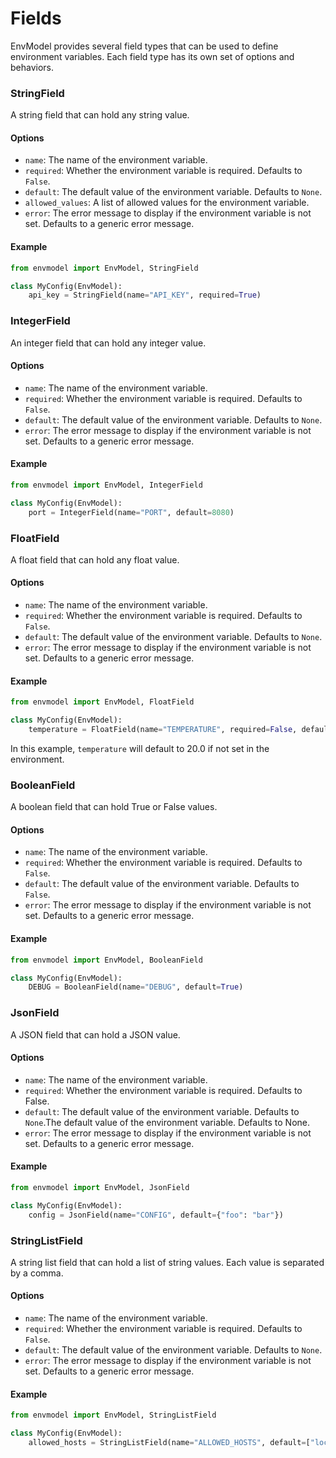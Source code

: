 Fields
======

EnvModel provides several field types that can be used to define environment variables. Each field type has its own set of options and behaviors.

### StringField

A string field that can hold any string value.

#### Options

* `name`: The name of the environment variable.
* `required`: Whether the environment variable is required. Defaults to `False`.
* `default`: The default value of the environment variable. Defaults to `None`.
* `allowed_values`: A list of allowed values for the environment variable.
* `error`: The error message to display if the environment variable is not set. Defaults to a generic error message.

#### Example

```python
from envmodel import EnvModel, StringField

class MyConfig(EnvModel): 
    api_key = StringField(name="API_KEY", required=True)
```

### IntegerField

An integer field that can hold any integer value.

#### Options

* `name`: The name of the environment variable.
* `required`: Whether the environment variable is required. Defaults to `False`.
* `default`: The default value of the environment variable. Defaults to `None`.
* `error`: The error message to display if the environment variable is not set. Defaults to a generic error message.
   
#### Example

```python
from envmodel import EnvModel, IntegerField

class MyConfig(EnvModel):
    port = IntegerField(name="PORT", default=8080)
```

### FloatField

A float field that can hold any float value.

#### Options

* `name`: The name of the environment variable.
* `required`: Whether the environment variable is required. Defaults to `False`.
* `default`: The default value of the environment variable. Defaults to `None`.
* `error`: The error message to display if the environment variable is not set. Defaults to a generic error message.

#### Example

```python
from envmodel import EnvModel, FloatField

class MyConfig(EnvModel):
    temperature = FloatField(name="TEMPERATURE", required=False, default=20.0)
```

In this example, `temperature` will default to 20.0 if not set in the environment.

### BooleanField

A boolean field that can hold True or False values.

#### Options

* `name`: The name of the environment variable.
* `required`: Whether the environment variable is required. Defaults to `False`.
* `default`: The default value of the environment variable. Defaults to `False`.
* `error`: The error message to display if the environment variable is not set. Defaults to a generic error message.

#### Example

```python
from envmodel import EnvModel, BooleanField

class MyConfig(EnvModel):
    DEBUG = BooleanField(name="DEBUG", default=True)
```

### JsonField

A JSON field that can hold a JSON value.
  
#### Options
* `name`: The name of the environment variable.
* `required`: Whether the environment variable is required. Defaults to False.
* `default`: The default value of the environment variable. Defaults to `None`.The default value of the environment variable. Defaults to None.
* `error`: The error message to display if the environment variable is not set. Defaults to a generic error message.
  
#### Example

```python
from envmodel import EnvModel, JsonField

class MyConfig(EnvModel): 
    config = JsonField(name="CONFIG", default={"foo": "bar"})
```

### StringListField

A string list field that can hold a list of string values. Each value is separated by a comma.
  
#### Options 

* `name`: The name of the environment variable.
* `required`: Whether the environment variable is required. Defaults to `False`.
* `default`: The default value of the environment variable. Defaults to `None`.
* `error`: The error message to display if the environment variable is not set. Defaults to a generic error message.

#### Example

```python
from envmodel import EnvModel, StringListField

class MyConfig(EnvModel):
    allowed_hosts = StringListField(name="ALLOWED_HOSTS", default=["localhost", "127.0.0.1"])
```
